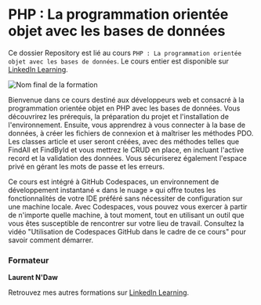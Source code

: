 # PHP : La programmation orientée objet avec les bases de données

Ce dossier Repository est lié au cours `PHP : La programmation orientée objet avec les bases de données`. Le cours entier est disponible sur [LinkedIn Learning][lil-course-url].

![Nom final de la formation][lil-thumbnail-url] 

Bienvenue dans ce cours destiné aux développeurs web et consacré à la programmation orientée objet en PHP avec les bases de données. Vous découvrirez les prérequis, la préparation du projet et l'installation de l'environnement. Ensuite, vous apprendrez à vous connecter à la base de données, à créer les fichiers de connexion et à maîtriser les méthodes PDO. Les classes article et user seront créées, avec des méthodes telles que FindAll et FindById et vous mettrez le CRUD en place, en incluant l'active record et la validation des données. Vous sécuriserez également l'espace privé en gérant les mots de passe et les erreurs.

Ce cours est intégré à GitHub Codespaces, un environnement de développement instantané « dans le nuage » qui offre toutes les fonctionnalités de votre IDE préféré sans nécessiter de configuration sur une machine locale. Avec Codespaces, vous pouvez vous exercer à partir de n'importe quelle machine, à tout moment, tout en utilisant un outil que vous êtes susceptible de rencontrer sur votre lieu de travail. Consultez la vidéo "Utilisation de Codespaces GitHub dans le cadre de ce cours" pour savoir comment démarrer.

### Formateur

**Laurent N'Daw** 

 Retrouvez mes autres formations sur [LinkedIn Learning][lil-URL-trainer].

[0]: # (Replace these placeholder URLs with actual course URLs)
[lil-course-url]: https://www.linkedin.com/learning/php-la-programmation-orientee-objet-avec-les-bases-de-donnees
[lil-thumbnail-url]: https://media.licdn.com/dms/image/D4D0DAQFrap_m0e1KXA/learning-public-crop_675_1200/0/1715840810160?e=2147483647&v=beta&t=5zHVNaVPhQdkjOE5_ndz-Xf3u7sdWSCXYCDaPrJABtY
[lil-URL-trainer]: https://www.linkedin.com/learning/instructors/laurent-n-daw

[1]: # (End of FR-Instruction ###############################################################################################)
